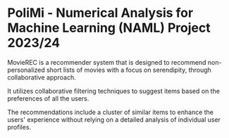 # PoliMi - Numerical Analysis for Machine Learning (NAML) Project 2023/24

MovieREC is a recommender system that is designed to recommend non-personalized short lists of movies with a focus on serendipity, through collaborative approach.

It utilizes collaborative filtering techniques to suggest items based on the preferences of all the users.

The recommendations include a cluster of similar items to enhance the users' experience without relying on a detailed analysis of individual user profiles.
